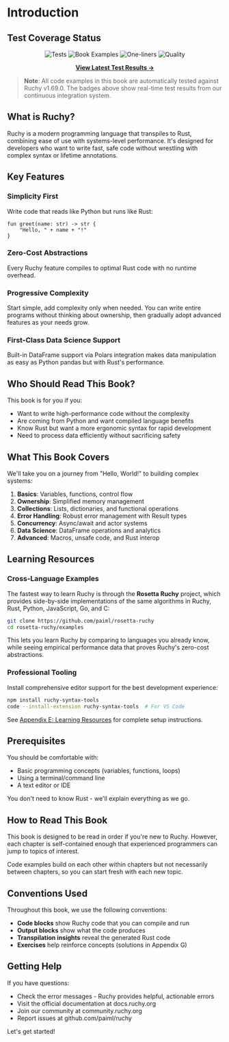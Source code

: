 # Introduction

## Test Coverage Status

<!-- Live test status badges -->
<div align="center">

![Tests](https://img.shields.io/endpoint?url=https://raw.githubusercontent.com/paiml/ruchy-book/badges/tests.json)
![Book Examples](https://img.shields.io/endpoint?url=https://raw.githubusercontent.com/paiml/ruchy-book/badges/book-examples.json)
![One-liners](https://img.shields.io/endpoint?url=https://raw.githubusercontent.com/paiml/ruchy-book/badges/oneliners.json)
![Quality](https://img.shields.io/endpoint?url=https://raw.githubusercontent.com/paiml/ruchy-book/badges/quality.json)

**[View Latest Test Results →](https://github.com/paiml/ruchy-book/actions/workflows/test-book.yml)**

</div>

> **Note**: All code examples in this book are automatically tested against Ruchy v1.69.0. The badges above show real-time test results from our continuous integration system.

## What is Ruchy?

Ruchy is a modern programming language that transpiles to Rust, combining ease of use with systems-level performance. It's designed for developers who want to write fast, safe code without wrestling with complex syntax or lifetime annotations.

## Key Features

### Simplicity First
Write code that reads like Python but runs like Rust:

```text
fun greet(name: str) -> str {
    "Hello, " + name + "!"
}
```

### Zero-Cost Abstractions
Every Ruchy feature compiles to optimal Rust code with no runtime overhead.

### Progressive Complexity
Start simple, add complexity only when needed. You can write entire programs without thinking about ownership, then gradually adopt advanced features as your needs grow.

### First-Class Data Science Support
Built-in DataFrame support via Polars integration makes data manipulation as easy as Python pandas but with Rust's performance.

## Who Should Read This Book?

This book is for you if you:
- Want to write high-performance code without the complexity
- Are coming from Python and want compiled language benefits
- Know Rust but want a more ergonomic syntax for rapid development
- Need to process data efficiently without sacrificing safety

## What This Book Covers

We'll take you on a journey from "Hello, World!" to building complex systems:

1. **Basics**: Variables, functions, control flow
2. **Ownership**: Simplified memory management
3. **Collections**: Lists, dictionaries, and functional operations
4. **Error Handling**: Robust error management with Result types
5. **Concurrency**: Async/await and actor systems
6. **Data Science**: DataFrame operations and analytics
7. **Advanced**: Macros, unsafe code, and Rust interop

## Learning Resources

### Cross-Language Examples

The fastest way to learn Ruchy is through the **Rosetta Ruchy** project, which provides side-by-side implementations of the same algorithms in Ruchy, Rust, Python, JavaScript, Go, and C:

```bash
git clone https://github.com/paiml/rosetta-ruchy
cd rosetta-ruchy/examples
```

This lets you learn Ruchy by comparing to languages you already know, while seeing empirical performance data that proves Ruchy's zero-cost abstractions.

### Professional Tooling

Install comprehensive editor support for the best development experience:

```bash
npm install ruchy-syntax-tools
code --install-extension ruchy-syntax-tools  # For VS Code
```

See [Appendix E: Learning Resources](appendix-e-resources.md) for complete setup instructions.

## Prerequisites

You should be comfortable with:
- Basic programming concepts (variables, functions, loops)
- Using a terminal/command line
- A text editor or IDE

You don't need to know Rust - we'll explain everything as we go.

## How to Read This Book

This book is designed to be read in order if you're new to Ruchy. However, each chapter is self-contained enough that experienced programmers can jump to topics of interest.

Code examples build on each other within chapters but not necessarily between chapters, so you can start fresh with each new topic.

## Conventions Used

Throughout this book, we use the following conventions:

- **Code blocks** show Ruchy code that you can compile and run
- **Output blocks** show what the code produces
- **Transpilation insights** reveal the generated Rust code
- **Exercises** help reinforce concepts (solutions in Appendix G)

## Getting Help

If you have questions:
- Check the error messages - Ruchy provides helpful, actionable errors
- Visit the official documentation at docs.ruchy.org
- Join our community at community.ruchy.org
- Report issues at github.com/paiml/ruchy

Let's get started!